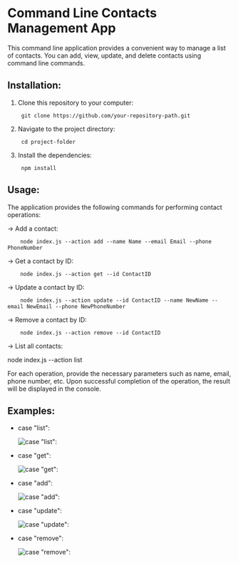 # Command Line Contacts Management App
This command line application provides a convenient way to manage a list of contacts. You can add, view, update, and delete contacts using command line commands.

## Installation:

1. Clone this repository to your computer:

		git clone https://github.com/your-repository-path.git

2. Navigate to the project directory:

		cd project-folder

3. Install the dependencies:

		npm install

## Usage:

The application provides the following commands for performing contact operations:

-> Add a contact:

		node index.js --action add --name Name --email Email --phone PhoneNumber

-> Get a contact by ID:

		node index.js --action get --id ContactID

-> Update a contact by ID:

		node index.js --action update --id ContactID --name NewName --email NewEmail --phone NewPhoneNumber

-> Remove a contact by ID:

		node index.js --action remove --id ContactID

-> List all contacts:

node index.js --action list

For each operation, provide the necessary parameters such as name, email, phone number, etc. Upon successful completion of the operation, the result will be displayed in the console.

## Examples:
- case "list":
   
  ![case "list":](https://i.ibb.co/Wz8XdsF/list.png)

- case "get":
    
  ![case "get":](https://i.ibb.co/7rr9J7T/get.png)

- case "add":
  
  ![case "add":](https://i.ibb.co/LPrLsZK/add.png)

- case "update":
  
  ![case "update":](https://i.ibb.co/sbqFpQX/update.png)

- case "remove":
  
  ![case "remove":](https://i.ibb.co/m8H4CMX/remove.png)
   
